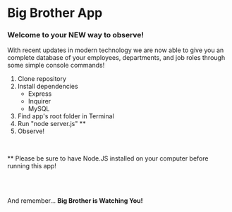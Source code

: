 # Big Brother App

### Welcome to your NEW way to observe!

With recent updates in modern technology we are now able to give you an complete
database of your employees, departments, and job roles through some simple console
commands!

1. Clone repository
2. Install dependencies
    - Express
    - Inquirer
    - MySQL
3. Find app's root folder in Terminal
4. Run "node server.js" **
5. Observe!

<br/>

** Please be sure to have Node.JS installed on your computer before running this app!

<br/><br/>

And remember...
<b>Big Brother is Watching You!</b>